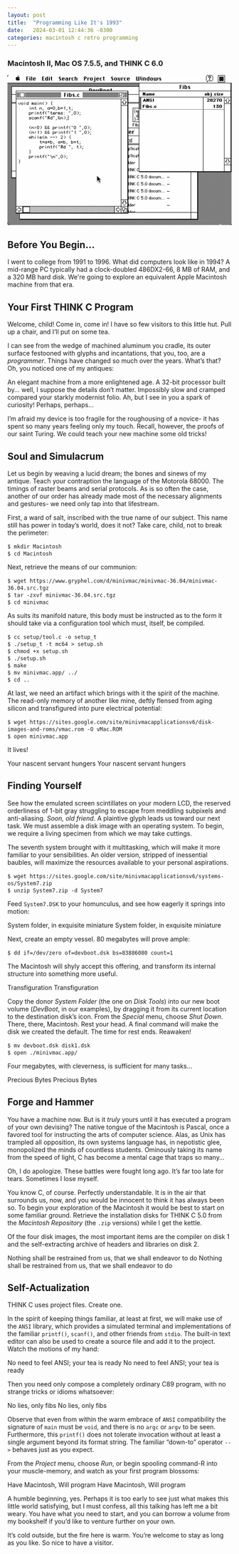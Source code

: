 ```yaml
---
layout: post
title:  "Programming Like It's 1993"
date:   2024-03-01 12:44:36 -0300
categories: macintosh c retro programming
---
```

### Macintosh II, Mac OS 7.5.5, and THINK C 6.0

![THINK C](/assets/img/thinkc.gif "THINK C")

## Before You Begin...

I went to college from 1991 to 1996. What did computers look like in 1994? A mid-range PC typically had a clock-doubled 486DX2-66, 8 MB of RAM, and a 320 MB hard disk. We're going to explore an equivalent Apple Macintosh machine from that era.

## Your First THINK C Program

Welcome, child! Come in, come in! I have so few visitors to this little hut. Pull up a chair, and I’ll put on some tea.

I can see from the wedge of machined aluminum you cradle, its outer surface festooned with glyphs and incantations, that you, too, are a *programmer*. Things have changed so much over the years. What’s that? Oh, you noticed one of my antiques:

An elegant machine from a more enlightened age. A 32-bit processor built by… well, I suppose the details don’t matter. Impossibly slow and cramped compared your starkly modernist folio. Ah, but I see in you a spark of curiosity! Perhaps, perhaps…

I’m afraid my device is too fragile for the roughousing of a novice- it has spent so many years feeling only my touch. Recall, however, the proofs of our saint Turing. We could teach your new machine some old tricks!

## Soul and Simulacrum

Let us begin by weaving a lucid dream; the bones and sinews of my antique. Teach your contraption the language of the Motorola 68000. The timings of raster beams and serial protocols. As is so often the case, another of our order has already made most of the necessary alignments and gestures- we need only tap into that lifestream.

First, a ward of salt, inscribed with the true name of our subject. This name still has power in today’s world, does it not? Take care, child, not to break the perimeter:
```
$ mkdir Macintosh
$ cd Macintosh
```
Next, retrieve the means of our communion:
```
$ wget https://www.gryphel.com/d/minivmac/minivmac-36.04/minivmac-36.04.src.tgz
$ tar -zxvf minivmac-36.04.src.tgz
$ cd minivmac
```
As suits its manifold nature, this body must be instructed as to the form it should take via a configuration tool which must, itself, be compiled.
```
$ cc setup/tool.c -o setup_t
$ ./setup_t -t mc64 > setup.sh
$ chmod +x setup.sh
$ ./setup.sh
$ make
$ mv minivmac.app/ ../
$ cd ..
```
At last, we need an artifact which brings with it the spirit of the machine. The read-only memory of another like mine, deftly flensed from aging silicon and transfigured into pure electrical potential:
```
$ wget https://sites.google.com/site/minivmacapplicationsv6/disk-images-and-roms/vmac.rom -O vMac.ROM
$ open minivmac.app
```
It lives!

Your nascent servant hungers
Your nascent servant hungers

## Finding Yourself

See how the emulated screen scintillates on your modern LCD, the reserved orderliness of 1-bit gray struggling to escape from meddling subpixels and anti-aliasing. *Soon, old friend*. A plaintive glyph leads us toward our next task. We must assemble a disk image with an operating system. To begin, we require a living specimen from which we may take cuttings.

The seventh system brought with it multitasking, which will make it more familiar to your sensibilities. An older version, stripped of inessential baubles, will maximize the resources available to your personal aspirations.
```
$ wget https://sites.google.com/site/minivmacapplicationsv6/systems-os/System7.zip
$ unzip System7.zip -d System7
```
Feed `System7.DSK` to your homunculus, and see how eagerly it springs into motion:

System folder, in exquisite miniature
System folder, in exquisite miniature

Next, create an empty vessel. 80 megabytes will prove ample:
```
$ dd if=/dev/zero of=devboot.dsk bs=83886080 count=1
```
The Macintosh will shyly accept this offering, and transform its internal structure into something more useful.

Transfiguration
Transfiguration

Copy the donor *System Folder* (the one on *Disk Tools*) into our new boot volume (*DevBoot*, in our examples), by dragging it from its current location to the destination disk’s icon. From the *Special* menu, choose *Shut Down*. There, there, Macintosh. Rest your head. A final command will make the disk we created the default. The time for rest ends. Reawaken!
```
$ mv devboot.dsk disk1.dsk
$ open ./minivmac.app/
```
Four megabytes, with cleverness, is sufficient for many tasks…

Precious Bytes
Precious Bytes

## Forge and Hammer

You have a machine now. But is it *truly* yours until it has executed a program of your own devising? The native tongue of the Macintosh is Pascal, once a favored tool for instructing the arts of computer science. Alas, as Unix has trampled all opposition, its own systems language has, in nepotistic glee, monopolized the minds of countless students. Ominously taking its name from the speed of light, C has become a mental cage that traps so many…

Oh, I do apologize. These battles were fought long ago. It’s far too late for tears. Sometimes I lose myself.

You know C, of course. Perfectly understandable. It is in the air that surrounds us, now, and you would be innocent to think it has always been so. To begin your exploration of the Macintosh it would be best to start on some familiar ground. Retrieve the installation disks for THINK C 5.0 from the *Macintosh Repository* (the `.zip` versions) while I get the kettle.

Of the four disk images, the most important items are the compiler on disk 1 and the self-extracting archive of headers and libraries on disk 2.

Nothing shall be restrained from us, that we shall endeavor to do
Nothing shall be restrained from us, that we shall endeavor to do

## Self-Actualization

THINK C uses project files. Create one.

In the spirit of keeping things familiar, at least at first, we will make use of the `ANSI` library, which provides a simulated terminal and implementations of the familiar `printf()`, `scanf()`, and other friends from `stdio`. The built-in text editor can also be used to create a source file and add it to the project. Watch the motions of my hand:

No need to feel ANSI; your tea is ready
No need to feel ANSI; your tea is ready

Then you need only compose a completely ordinary C89 program, with no strange tricks or idioms whatsoever:

No lies, only fibs
No lies, only fibs

Observe that even from within the warm embrace of `ANSI` compatibility the signature of `main` must be `void`, and there is no `argc` or `argv` to be seen. Furthermore, this `printf()` does not tolerate invocation without at least a single argument beyond its format string. The familiar “down-to” operator `-->` behaves just as you expect.

From the *Project* menu, choose *Run*, or begin spooling command-R into your muscle-memory, and watch as your first program blossoms:

Have Macintosh, Will program
Have Macintosh, Will program

A humble beginning, yes. Perhaps it is too early to see just what makes this little world satisfying, but I must confess, all this talking has left me a bit weary. You have what you need to start, and you can borrow a volume from my bookshelf if you’d like to venture further on your own.

It’s cold outside, but the fire here is warm. You’re welcome to stay as long as you like. So nice to have a visitor.

